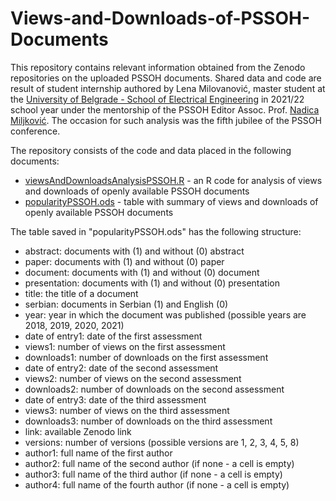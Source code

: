 # Views-and-Downloads-of-PSSOH-Documents
This repository contains relevant information obtained from the Zenodo repositories on the uploaded PSSOH documents. Shared data and code are result of student internship authored by Lena Milovanović, master student at the [University of Belgrade - School of Electrical Engineering](https://www.etf.bg.ac.rs/en) in 2021/22 school year under the mentorship of the PSSOH Editor Assoc. Prof. [Nadica Miljković](https://github.com/NadicaSm). The occasion for such analysis was the fifth jubilee of the PSSOH conference.

The repository consists of the code and data placed in the following documents:
* [viewsAndDownloadsAnalysisPSSOH.R](https://github.com/pssoh/Views-and-Downloads-of-PSSOH-Documents/blob/main/viewsAndDownloadsAnalysisPSSOH.R) - an R code for analysis of views and downloads of openly available PSSOH documents
* [popularityPSSOH.ods](https://github.com/pssoh/Views-and-Downloads-of-PSSOH-Documents/blob/main/popularityPSSOH.ods) - table with summary of views and downloads of openly available PSSOH documents

The table saved in "popularityPSSOH.ods" has the following structure:
* abstract: documents with (1) and without (0) abstract
* paper: documents with (1) and without (0) paper
* document: documents with (1) and without (0) document
* presentation: documents with (1) and without (0) presentation
* title: the title of a document 
* serbian: documents in Serbian (1) and English (0) 
* year: year in which the document was published (possible years are 2018, 2019, 2020, 2021)
* date of entry1: date of the first assessment
* views1: number of views on the first assessment
* downloads1: number of downloads on the first assessment
* date of entry2: date of the second assessment
* views2: number of views on the second assessment
* downloads2: number of downloads on the second assessment
* date of entry3: date of the third assessment
* views3: number of views on the third assessment
* downloads3: number of downloads on the third assessment
* link: available Zenodo link 
* versions: number of versions (possible versions are 1, 2, 3, 4, 5, 8)
* author1: full name of the first author
* author2: full name of the second author (if none - a cell is empty)
* author3: full name of the third author (if none - a cell is empty)
* author4: full name of the fourth author (if none - a cell is empty)
